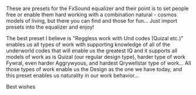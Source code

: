These are presets for the FxSound equalizer and their point is to set people free or enable them hard working with a combination natural - cosmos models of living, but there you can find and those for fun...
Just import presets into the equalizer and enjoy!

The best preset I believe is "Reggless work with Und codes (Quizal etc.)" enables us all types of work with supporting knowledge of all of the underworld codes that will enable us the greatest IQ and it supports all models of work as is Quizal (оur regular design type), harder type of work Fywral, even harder Aggrywyous, and hardest Qrywellstar type of work... All those types of work enable us the Design as the one we have today, and this preset enables us naturality in our work behavior...

Best wishes
